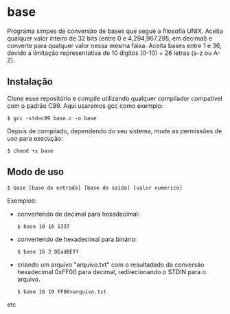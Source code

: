 base
====
Programa simpes de conversão de bases que segue a filosofia UNIX. Aceita qualquer 
valor inteiro de 32 bits (entre 0 e 4,294,967.295, em decimal) e converte para 
qualquer valor nessa mesma faixa. Aceita bases entre 1 e 36, devido a limitação
representativa de 10 dígitos (0-10) + 26 letras (a-z ou A-Z).

## Instalação
Clone esse repositório e compile utilizando qualquer compilador compativel com 
o padrão C99. Aqui usaremos gcc como exemplo:

    $ gcc -std=c99 base.c -o base

Depois de compilado, dependendo do seu sistema, mude as permissões de uso para
execução:

    $ chmod +x base

## Modo de uso
    $ base [base de entrada] [base de saída] [valor numérico]

Exemplos:
* convertendo de decimal para hexadecimal:
  ```
  $ base 10 16 1337
  ```

* convertendo de hexadecimal para binário:
  ```
  $ base 16 2 DEadBEff
  ```
  
* criando um arquivo "arquivo.txt" com o resultadado da conversão hexadecimal
0xFF00 para decimal, redirecionando o STDIN para o arquivo.
  ```
  $ base 16 10 FF00>arquivo.txt
  ``` 
etc
